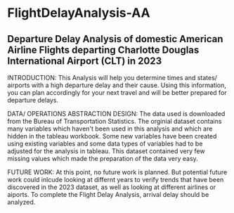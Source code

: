 # FlightDelayAnalysis-AA
## Departure Delay Analysis of domestic American Airline Flights departing Charlotte Douglas International Airport (CLT) in 2023

INTRODUCTION: This Analysis will help you determine times and states/ airports with a high departure delay and their cause. Using this information, you can plan accordingly for your next travel and will be better prepared for departure delays. 

DATA/ OPERATIONS ABSTRACTION DESIGN: The data used is downloaded from the Bureau of Transportation Statistics. The orginial dataset contains many variables which haven't been used in this analysis and which are hidden in the tableau workbook. Some new variables have been created using existing variables and some data types of variables had to be adjusted for the analysis in tableau. This dataset contained very few missing values which made the preparation of the data very easy. 

FUTURE WORK: At this point, no future work is planned. But potential future work could inlcude looking at differnt years to verify trends that have been discovered in the 2023 dataset, as well as looking at different airlines or aiports. To complete the Flight Delay Analysis, arrival delay should be analyzed. 

